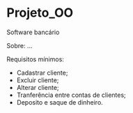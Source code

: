 # Projeto_OO
Software bancário

Sobre: ...

Requisitos mínimos:

- Cadastrar cliente;
- Excluir cliente;
- Alterar cliente;
- Tranferência entre contas de clientes;
- Deposito e saque de dinheiro.